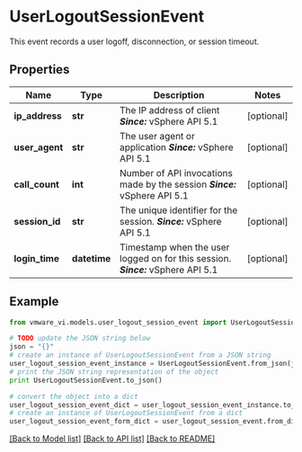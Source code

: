 # UserLogoutSessionEvent

This event records a user logoff, disconnection, or session timeout. 

## Properties
Name | Type | Description | Notes
------------ | ------------- | ------------- | -------------
**ip_address** | **str** | The IP address of client  ***Since:*** vSphere API 5.1  | [optional] 
**user_agent** | **str** | The user agent or application  ***Since:*** vSphere API 5.1  | [optional] 
**call_count** | **int** | Number of API invocations made by the session  ***Since:*** vSphere API 5.1  | [optional] 
**session_id** | **str** | The unique identifier for the session.  ***Since:*** vSphere API 5.1  | [optional] 
**login_time** | **datetime** | Timestamp when the user logged on for this session.  ***Since:*** vSphere API 5.1  | [optional] 

## Example

```python
from vmware_vi.models.user_logout_session_event import UserLogoutSessionEvent

# TODO update the JSON string below
json = "{}"
# create an instance of UserLogoutSessionEvent from a JSON string
user_logout_session_event_instance = UserLogoutSessionEvent.from_json(json)
# print the JSON string representation of the object
print UserLogoutSessionEvent.to_json()

# convert the object into a dict
user_logout_session_event_dict = user_logout_session_event_instance.to_dict()
# create an instance of UserLogoutSessionEvent from a dict
user_logout_session_event_form_dict = user_logout_session_event.from_dict(user_logout_session_event_dict)
```
[[Back to Model list]](../README.md#documentation-for-models) [[Back to API list]](../README.md#documentation-for-api-endpoints) [[Back to README]](../README.md)


